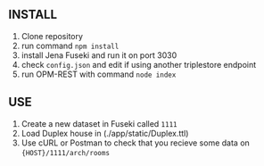 ## INSTALL

1. Clone repository
2. run command `npm install`
3. install Jena Fuseki and run it on port 3030
4. check `config.json` and edit if using another triplestore endpoint
5. run OPM-REST with command `node index`

## USE

1. Create a new dataset in Fuseki called `1111`
2. Load Duplex house in (./app/static/Duplex.ttl)
3. Use cURL or Postman to check that you recieve some data on `{HOST}/1111/arch/rooms`
